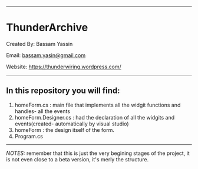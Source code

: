 ********************************************************************************
ThunderArchive
=========================
Created By: Bassam Yassin

Email: bassam.yasin@gmail.com

Website: https://thunderwiring.wordpress.com/
********************************************************************************

In this repository you will find:
---------------------------------
1) homeForm.cs : main file that implements all the widgit functions and handles-
		 all the events
2) homeForm.Designer.cs : had the declaration of all the widgits and events(created-
			 automatically by visual studio)
3) homeForm : the design itself of the form.
4) Program.cs

********************************************************************************
*NOTES:* remember that this is just the very begining stages of the project, it is 
not even close to a beta version, it's merly the structure.
